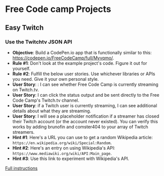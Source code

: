 # Free Code camp Projects

## Easy Twitch

### Use the Twitchtv JSON API

- **Objective**: Build a CodePen.io app that is functionally similar to this: <https://codepen.io/FreeCodeCamp/full/Myvqmo/>.
- **Rule #1**: Don't look at the example project's code. Figure it out for yourself.
- **Rule #2**: Fulfill the below user stories. Use whichever libraries or APIs you need. Give it your own personal style.
- **User Story**: : I can see whether Free Code Camp is currently streaming on Twitch.tv.
- **User Story**: I can click the status output and be sent directly to the Free Code Camp's Twitch.tv channel.
- **User Story**: if a Twitch user is currently streaming, I can see additional details about what they are streaming.
- **User Story**: I will see a placeholder notification if a streamer has closed their Twitch account (or the account never existed). You can verify this works by adding brunofin and comster404 to your array of Twitch streamers.
- **Hint #1**: Here's a URL you can use to get a random Wikipedia article: `https://en.wikipedia.org/wiki/Special:Random`.
- **Hint #2**: Here's an entry on using Wikipedia's API: `https://www.mediawiki.org/wiki/API:Main_page`.
- **Hint #3**: Use this link to experiment with Wikipedia's API.

[Full instructions](https://www.freecodecamp.com/challenges/use-the-twitchtv-json-api)
